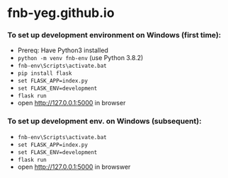 # fnb-yeg.github.io

### To set up development environment on Windows (first time):
- Prereq: Have Python3 installed
- `python -m venv fnb-env` (use Python 3.8.2)
- `fnb-env\Scripts\activate.bat`
- `pip install flask`
- `set FLASK_APP=index.py`
- `set FLASK_ENV=development`
- `flask run`
- open http://127.0.0.1:5000 in browser

### To set up development env. on Windows (subsequent):
- `fnb-env\Scripts\activate.bat`
- `set FLASK_APP=index.py`
- `set FLASK_ENV=development`
- `flask run`
- open http://127.0.0.1:5000 in browswer
